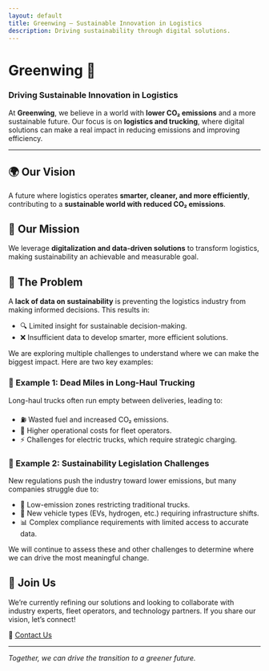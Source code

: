 ```yaml
---
layout: default
title: Greenwing – Sustainable Innovation in Logistics
description: Driving sustainability through digital solutions.
---
```


# Greenwing 🌿

### Driving Sustainable Innovation in Logistics

At **Greenwing**, we believe in a world with **lower CO₂ emissions** and a more sustainable future. Our focus is on **logistics and trucking**, where digital solutions can make a real impact in reducing emissions and improving efficiency.

---

## 🌍 Our Vision
A future where logistics operates **smarter, cleaner, and more efficiently**, contributing to a **sustainable world with reduced CO₂ emissions**.

## 🚀 Our Mission
We leverage **digitalization and data-driven solutions** to transform logistics, making sustainability an achievable and measurable goal.

## 🚨 The Problem  

A **lack of data on sustainability** is preventing the logistics industry from making informed decisions. This results in:  
- 🔍 Limited insight for sustainable decision-making.  
- ❌ Insufficient data to develop smarter, more efficient solutions.  

We are exploring multiple challenges to understand where we can make the biggest impact. Here are two key examples:  

### 🚛 Example 1: Dead Miles in Long-Haul Trucking  
Long-haul trucks often run empty between deliveries, leading to:  
- ⛽ Wasted fuel and increased CO₂ emissions.  
- 💸 Higher operational costs for fleet operators.  
- ⚡ Challenges for electric trucks, which require strategic charging.  

### 📜 Example 2: Sustainability Legislation Challenges  
New regulations push the industry toward lower emissions, but many companies struggle due to:  
- 🚧 Low-emission zones restricting traditional trucks.  
- 🔋 New vehicle types (EVs, hydrogen, etc.) requiring infrastructure shifts.  
- 📊 Complex compliance requirements with limited access to accurate data.  

We will continue to assess these and other challenges to determine where we can drive the most meaningful change.  

## 🌱 Join Us
We’re currently refining our solutions and looking to collaborate with industry experts, fleet operators, and technology partners. If you share our vision, let’s connect!

📩 [Contact Us](mailto:your-email@example.com)

---
*Together, we can drive the transition to a greener future.*
